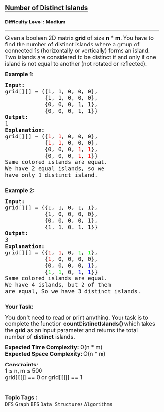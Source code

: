 <h2><a href="https://www.geeksforgeeks.org/problems/number-of-distinct-islands/1?utm_source=youtube&utm_medium=collab_striver_ytdescription&utm_campaign=number-of-distinct-islands">Number of Distinct Islands</a></h2><h3>Difficulty Level : Medium</h3><hr><div class="problems_problem_content__Xm_eO" element-id="249"><p element-id="248"><span style="font-size:18px" element-id="247">Given a boolean 2D matrix <strong element-id="246">grid&nbsp;</strong>of size <strong element-id="245">n</strong> * <strong element-id="244">m</strong>. You have to find the number of distinct islands where a group of connected 1s (horizontally or vertically) forms an island. Two islands are considered to be distinct if and only if one island is not equal to another (not rotated or reflected).</span></p>

<p element-id="243"><strong element-id="242"><span style="font-size:18px" element-id="241">Example 1:</span></strong></p>

<pre element-id="240"><span style="font-size:18px" element-id="239"><strong element-id="238">Input:</strong></span>
<span style="font-size:18px" element-id="237">grid[][] = {{1, 1, 0, 0, 0},
            {1, 1, 0, 0, 0},
            {0, 0, 0, 1, 1},
            {0, 0, 0, 1, 1}}</span>
<span style="font-size:18px" element-id="236"><strong element-id="235">Output:</strong></span>
<span style="font-size:18px" element-id="234">1</span>
<span style="font-size:18px" element-id="233"><strong element-id="232">Explanation:</strong></span>
<span style="font-size:18px" element-id="231">grid[][] = {{<span style="color:#ff0000" element-id="230">1</span>, <span style="color:#ff0000" element-id="229">1</span>, 0, 0, 0}, 
&nbsp;           {<span style="color:#ff0000" element-id="228">1</span>, <span style="color:#ff0000" element-id="227">1</span>, 0, 0, 0}, 
&nbsp;           {0, 0, 0, <span style="color:#ff0000" element-id="226">1</span>, <span style="color:#ff0000" element-id="225">1</span>}, 
&nbsp;           {0, 0, 0, <span style="color:#ff0000" element-id="224">1</span>, <span style="color:#ff0000" element-id="223">1</span>}}
Same colored islands are equal.
We have 2 equal islands, so we 
have only 1 distinct island.</span>

</pre>

<p element-id="222"><strong element-id="221"><span style="font-size:18px" element-id="220">Example 2:</span></strong></p>

<pre element-id="219"><span style="font-size:18px" element-id="218"><strong element-id="217">Input:</strong></span>
<span style="font-size:18px" element-id="216">grid[][] = {{1, 1, 0, 1, 1},
&nbsp;           {1, 0, 0, 0, 0},
&nbsp;           {0, 0, 0, 0, 1},
&nbsp;           {1, 1, 0, 1, 1}}</span>
<span style="font-size:18px" element-id="215"><strong element-id="214">Output:</strong></span>
<span style="font-size:18px" element-id="213">3</span>
<span style="font-size:18px" element-id="212"><strong element-id="211">Explanation:
</strong>grid[][] = {{<span style="color:#ff0000" element-id="210">1</span>, <span style="color:#ff0000" element-id="209">1</span>, 0, <span style="color:#00ff00" element-id="208">1</span>, <span style="color:#00ff00" element-id="207">1</span>}, 
&nbsp;           {<span style="color:#ff0000" element-id="206">1</span>, 0, 0, 0, 0}, 
&nbsp;           {0, 0, 0, 0, <span style="color:#0000cd" element-id="205">1</span>}, 
&nbsp;           {<span style="color:#00ff00" element-id="204">1</span>, <span style="color:#00ff00" element-id="203">1</span>, 0, <span style="color:#0000ff" element-id="202">1</span>, <span style="color:#0000ff" element-id="201">1</span>}}</span>
<span style="font-size:18px" element-id="200">Same colored islands are equal.
We have 4 islands, but 2 of them
are equal, So we have 3 distinct islands.</span>

</pre>

<p element-id="199"><span style="font-size:18px" element-id="198"><strong element-id="197">Your Task:</strong></span></p>

<p element-id="196"><span style="font-size:18px" element-id="195">You don't need to read or print anything. Your task is to complete the function <strong element-id="194">countDistinctIslands()&nbsp;</strong>which takes the <strong element-id="193">grid</strong> as an input parameter and returns the total number of <strong element-id="192">distinct</strong> islands.</span></p>

<p element-id="191"><span style="font-size:18px" element-id="190"><strong element-id="189">Expected Time Complexity:&nbsp;</strong>O(n * m)<br element-id="188">
<strong element-id="187">Expected Space Complexity:&nbsp;</strong>O(n * m)</span></p>

<p element-id="186"><span style="font-size:18px" element-id="185"><strong element-id="184">Constraints:</strong><br element-id="183">
1 ≤ n, m ≤ 500<br element-id="182">
grid[i][j] == 0 or grid[i][j] == 1</span></p>

<ul element-id="181">
</ul>
</div><br><p><span style=font-size:18px><strong>Topic Tags : </strong><br><code>DFS</code>&nbsp;<code>Graph</code>&nbsp;<code>BFS</code>&nbsp;<code>Data Structures</code>&nbsp;<code>Algorithms</code>&nbsp;